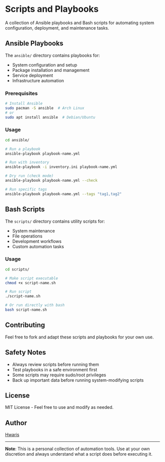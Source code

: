 # Scripts and Playbooks

A collection of Ansible playbooks and Bash scripts for automating system configuration, deployment, and maintenance tasks.


## Ansible Playbooks

The `ansible/` directory contains playbooks for:
- System configuration and setup
- Package installation and management
- Service deployment
- Infrastructure automation

### Prerequisites
```bash
# Install Ansible
sudo pacman -S ansible  # Arch Linux
# or
sudo apt install ansible  # Debian/Ubuntu
```

### Usage
```bash
cd ansible/

# Run a playbook
ansible-playbook playbook-name.yml

# Run with inventory
ansible-playbook -i inventory.ini playbook-name.yml

# Dry run (check mode)
ansible-playbook playbook-name.yml --check

# Run specific tags
ansible-playbook playbook-name.yml --tags "tag1,tag2"
```

## Bash Scripts

The `scripts/` directory contains utility scripts for:
- System maintenance
- File operations
- Development workflows
- Custom automation tasks

### Usage
```bash
cd scripts/

# Make script executable
chmod +x script-name.sh

# Run script
./script-name.sh

# Or run directly with bash
bash script-name.sh
```

## Contributing

Feel free to fork and adapt these scripts and playbooks for your own use.

## Safety Notes

- Always review scripts before running them
- Test playbooks in a safe environment first
- Some scripts may require sudo/root privileges
- Back up important data before running system-modifying scripts

## License

MIT License - Feel free to use and modify as needed.

## Author

[Hwaris](https://github.com/hwaris347)

---

**Note**: This is a personal collection of automation tools. Use at your own discretion and always understand what a script does before executing it.
